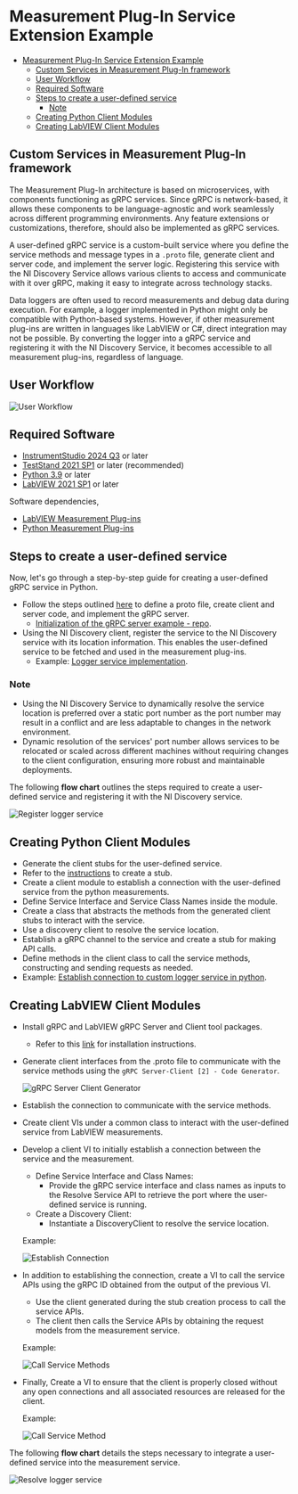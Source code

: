 # Measurement Plug-In Service Extension Example

- [Measurement Plug-In Service Extension Example](#measurement-plug-in-service-extension-example)
  - [Custom Services in Measurement Plug-In framework](#custom-services-in-measurement-plug-in-framework)
  - [User Workflow](#user-workflow)
  - [Required Software](#required-software)
  - [Steps to create a user-defined service](#steps-to-create-a-user-defined-service)
    - [Note](#note)
  - [Creating Python Client Modules](#creating-python-client-modules)
  - [Creating LabVIEW Client Modules](#creating-labview-client-modules)

## Custom Services in Measurement Plug-In framework

The Measurement Plug-In architecture is based on microservices, with components functioning as gRPC services. Since gRPC is network-based, it allows these components to be language-agnostic and work seamlessly across different programming environments. Any feature extensions or customizations, therefore, should also be implemented as gRPC services.

A user-defined gRPC service is a custom-built service where you define the service methods and message types in a `.proto` file, generate client and server code, and implement the server logic. Registering this service with the NI Discovery Service allows various clients to access and communicate with it over gRPC, making it easy to integrate across technology stacks.

Data loggers are often used to record measurements and debug data during execution. For example, a logger implemented in Python might only be compatible with Python-based systems. However, if other measurement plug-ins are written in languages like LabVIEW or C#, direct integration may not be possible. By converting the logger into a gRPC service and registering it with the NI Discovery Service, it becomes accessible to all measurement plug-ins, regardless of language.

## User Workflow

![User Workflow](./docs/images/user_workflow.png)

## Required Software

- [InstrumentStudio 2024 Q3](https://www.ni.com/en/support/downloads/software-products/download.instrumentstudio.html#544066) or later
- [TestStand 2021 SP1](https://www.ni.com/en/support/downloads/software-products/download.teststand.html#445937) or later (recommended)
- [Python 3.9](https://www.python.org/downloads/release/python-390/) or later
- [LabVIEW 2021 SP1](https://www.ni.com/en/support/downloads/software-products/download.labview.html#443865) or later

Software dependencies,

- [LabVIEW Measurement Plug-ins](https://github.com/ni/measurement-plugin-labview/releases/download/v3.1.0.6/ni_measurement_plugin_sdk_service-3.1.0.6.vip)
- [Python Measurement Plug-ins](https://pypi.org/project/ni_measurement_plugin_sdk_service/)
  
## Steps to create a user-defined service

Now, let's go through a step-by-step guide for creating a user-defined gRPC service in Python.

- Follow the steps outlined
  [here](https://grpc.io/docs/languages/python/basics/#defining-the-service) to define a proto
  file, create client and server code, and implement the gRPC server.
  - [Initialization of the gRPC server example - repo](https://github.com/ni/custom-measurement-plugin-services/blob/d9c7657c0f48d6cb733a1fe422e5491815cc51c1/src/json_logger/logger_service.py#L52-L70).
- Using the NI Discovery client, register the service to the NI Discovery service with its location
  information. This enables the user-defined service to be fetched and used in the measurement
  plug-ins.
  - Example:
  [Logger service implementation](./src/json_logger/logger_service.py).

### Note

- Using the NI Discovery Service to dynamically resolve the service location is preferred over a
  static port number as the port number may result in a conflict and are less adaptable to
  changes in the network environment.
- Dynamic resolution of the services' port number allows services to be relocated or scaled across
  different machines without requiring changes to the client configuration, ensuring more robust and
  maintainable deployments.

The following **flow chart** outlines the steps required to create a user-defined service and
registering it with the NI Discovery service.

![Register logger service](./docs/images/register_service_flowchart.JPG)

## Creating Python Client Modules

- Generate the client stubs for the user-defined service.
- Refer to the [instructions](https://grpc.io/docs/languages/python/basics/#creating-a-stub) to
  create a stub.
- Create a client module to establish a connection with the user-defined service from the python measurements.
- Define Service Interface and Service Class Names inside the module.
- Create a class that abstracts the methods from the generated client stubs to interact with the service.
- Use a discovery client to resolve the service location.
- Establish a gRPC channel to the service and create a stub for making API calls.
- Define methods in the client class to call the service methods, constructing and sending requests
  as needed.
- Example:
  [Establish connection to custom logger service in python](./examples/python_measurement/logger_service_client.py).

## Creating LabVIEW Client Modules

- Install gRPC and LabVIEW gRPC Server and Client tool packages.
  - Refer to this
    [link](https://github.com/ni/grpc-labview/blob/master/docs/QuickStart.md#labview-grpc)
    for installation instructions.

- Generate client interfaces from the .proto file to communicate with the service methods using
  the `gRPC Server-Client [2] - Code Generator`.
  
  ![gRPC Server Client Generator](./docs/images/gRPC_Server_Client_Generator.png)

- Establish the connection to communicate with the service methods.
- Create client VIs under a common class to interact with the user-defined service from LabVIEW
  measurements.
- Develop a client VI to initially establish a connection between the service and the measurement.
  - Define Service Interface and Class Names:
    - Provide the gRPC service interface and class names as inputs to the Resolve Service API to
      retrieve the port where the user-defined service is running.
  - Create a Discovery Client:
    - Instantiate a DiscoveryClient to resolve the service location.

  Example:
  
  ![Establish Connection](./docs/images/establish_connection.png)

- In addition to establishing the connection, create a VI to call the service APIs using the gRPC ID
  obtained from the output of the previous VI.
  - Use the client generated during the stub creation process to call the service APIs.
  - The client then calls the Service APIs by obtaining the request models from the measurement
    service.

  Example:
  
  ![Call Service Methods](./docs/images/call_apis.png)

- Finally, Create a VI to ensure that the client is properly closed without any open connections and
  all associated resources are released for the client.

  Example:
  
  ![Call Service Method](./docs/images/destroy_client.png)

The following **flow chart** details the steps necessary to integrate a user-defined service into the
measurement service.

![Resolve logger service](./docs/images/resolve_service_flowchart.JPG)
